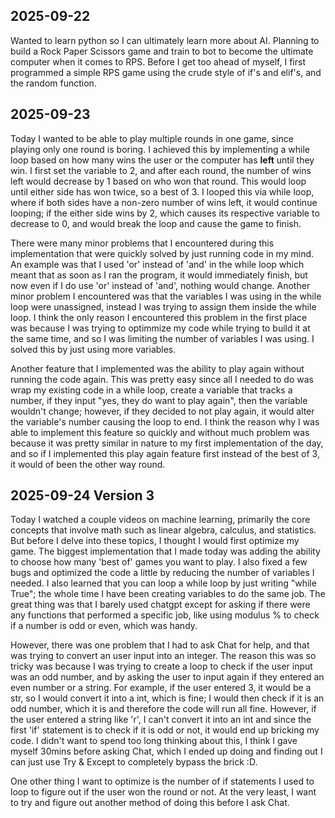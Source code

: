 ## 2025-09-22
Wanted to learn python so I can ultimately learn more about AI. Planning to build a Rock Paper Scissors game and train to bot to become the ultimate computer when it comes to RPS. Before I get too ahead of myself, I first programmed a simple RPS game using the crude style of if's and elif's, and the random function.

## 2025-09-23
Today I wanted to be able to play multiple rounds in one game, since playing only one round is boring. I achieved this by implementing a while loop based on how many wins the user or the computer has **left** until they win. I first set the variable to 2, and after each round, the number of wins left would decrease by 1 based on who won that round. This would loop until either side has won twice, so a best of 3. I looped this via while loop, where if both sides have a non-zero number of wins left, it would continue looping; if the either side wins by 2, which causes its respective variable to decrease to 0, and would break the loop and cause the game to finish.

There were many minor problems that I encountered during this implementation that were quickly solved by just running code in my mind. An example was that I used 'or' instead of 'and' in the while loop which meant that as soon as I ran the program, it would immediately finish, but now even if I do use 'or' instead of 'and', nothing would change. Another minor problem I encountered was that the variables I was using in the while loop were unassigned, instead I was trying to assign them inside the while loop. I think the only reason I encountered this problem in the first place was because I was trying to optimmize my code while trying to build it at the same time, and so I was limiting the number of variables I was using. I solved this by just using more variables.

Another feature that I implemented was the ability to play again without running the code again. This was pretty easy since all I needed to do was wrap my existing code in a while loop, create a variable that tracks a number, if they input "yes, they do want to play again", then the variable wouldn't change; however, if they decided to not play again, it would alter the variable's number causing the loop to end. I think the reason why I was able to implement this feature so quickly and without much problem was because it was pretty similar in nature to my first implementation of the day, and so if I implemented this play again feature first instead of the best of 3, it would of been the other way round.

## 2025-09-24 Version 3
Today I watched a couple videos on machine learning, primarily the core concepts that involve math such as linear algebra, calculus, and statistics. But before I delve into these topics, I thought I would first optimize my game. The biggest implementation that I made today was adding the ability to choose how many 'best of' games you want to play. I also fixed a few bugs and optimized the code a little by reducing the number of variables I needed. I also learned that you can loop a while loop by just writing "while True"; the whole time I have been creating variables to do the same job. The great thing was that I barely used chatgpt except for asking if there were any functions that performed a specific job, like using modulus % to check if a number is odd or even, which was handy. 

However, there was one problem that I had to ask Chat for help, and that was trying to convert an user input into an integer. The reason this was so tricky was because I was trying to create a loop to check if the user input was an odd number, and by asking the user to input again if they entered an even number or a string. For example, if the user entered 3, it would be a str, so I would convert it into a int, which is fine; I would then check if it is an odd number, which it is and therefore the code will run all fine. However, if the user entered a string like 'r', I can't convert it into an int and since the first 'if' statement is to check if it is odd or not, it would end up bricking my code. I didn't want to spend too long thinking about this, I think I gave myself 30mins before asking Chat, which I ended up doing and finding out I can just use Try & Except to completely bypass the brick :D.

One other thing I want to optimize is the number of if statements I used to loop to figure out if the user won the round or not. At the very least, I want to try and figure out another method of doing this before I ask Chat.
